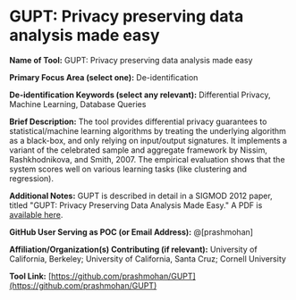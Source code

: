 # GUPT: Privacy preserving data analysis made easy

**Name of Tool:** GUPT: Privacy preserving data analysis made easy

**Primary Focus Area (select one):** De-identification

**De-identification Keywords (select any relevant):** Differential
  Privacy, Machine Learning, Database Queries

**Brief Description:** The tool provides differential privacy
guarantees to statistical/machine learning algorithms by treating the
underlying algorithm as a black-box, and only relying on input/output
signatures. It implements a variant of the celebrated sample and
aggregate framework by Nissim, Rashkhodnikova, and Smith, 2007. The
empirical evaluation shows that the system scores well on various
learning tasks (like clustering and regression).

**Additional Notes:** GUPT is described in detail in a SIGMOD 2012
  paper, titled "GUPT: Privacy Preserving Data Analysis Made Easy." A
  PDF is [available
  here](https://www.cs.umd.edu/~elaine/docs/gupt.pdf).

**GitHub User Serving as POC (or Email Address):** @[prashmohan]

**Affiliation/Organization(s) Contributing (if relevant):** University
  of California, Berkeley; University of California, Santa Cruz;
  Cornell University

**Tool Link:** [https://github.com/prashmohan/GUPT](https://github.com/prashmohan/GUPT)
